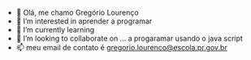 - 👋 Olá, me chamo Gregório Lourenço   
- 👀 I’m interested in aprender a programar 
- 🌱 I’m currently learning 
- 💞️ I’m looking to collaborate on ... a progaramar usando o java script
- 📫  meu email de contato é  gregorio.lourenco@escola.pr.gov.br
